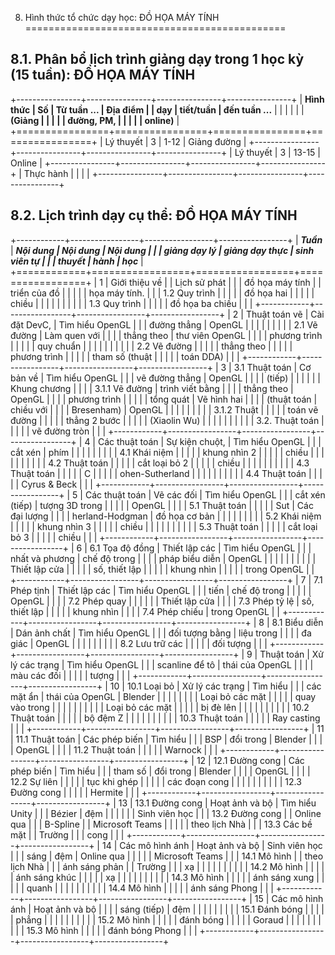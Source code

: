 8. Hình thức tổ chức dạy học: ĐỒ HỌA MÁY TÍNH
=============================================

8.1. Phân bổ lịch trình giảng dạy trong 1 học kỳ (15 tuần): ĐỒ HỌA MÁY TÍNH
---------------------------------------------------------------------------

+----------------+----------------+----------------+----------------+
| **Hình thức    | **Số           | **Từ tuần ...  | **Địa điểm**   |
| dạy**          | tiết/tuần**    | đến tuần ...** |                |
|                |                |                | **(Giảng       |
|                |                |                | đường, PM,     |
|                |                |                | online)**      |
+================+================+================+================+
| Lý thuyết      | 3              | 1-12           | Giảng đường    |
+----------------+----------------+----------------+----------------+
| Lý thuyết      | 3              | 13-15          | Online         |
+----------------+----------------+----------------+----------------+
| Thực hành      |                |                |                |
+----------------+----------------+----------------+----------------+

8.2. Lịch trình dạy cụ thể: ĐỒ HỌA MÁY TÍNH
-------------------------------------------

+------------+-----------------+-----------------+-----------------+
| ***Tuần*** | ***Nội dung     | ***Nội dung     | ***Nội dung     |
|            | giảng dạy lý    | giảng dạy thực  | sinh viên tự    |
|            | thuyết***       | hành***         | học***          |
+============+=================+=================+=================+
| 1          | Giới thiệu về   |                 | Lịch sử phát    |
|            | đồ họa máy tính |                 | triển của đồ    |
|            |                 |                 | họa máy tính.   |
|            | 1.2 Quy trình   |                 |                 |
|            | đồ họa hai      |                 |                 |
|            | chiều           |                 |                 |
|            |                 |                 |                 |
|            | 1.3 Quy trình   |                 |                 |
|            | đồ họa ba chiều |                 |                 |
+------------+-----------------+-----------------+-----------------+
| 2          | Thuật toán vẽ   | Cài đặt DevC,   | Tìm hiểu OpenGL |
|            | đường thẳng     | OpenGL          |                 |
|            |                 |                 |                 |
|            | 2.1 Vẽ đường    | Làm quen với    |                 |
|            | thẳng theo      | thư viên OpenGL |                 |
|            | phương trình    |                 |                 |
|            | quy chuẩn       |                 |                 |
|            |                 |                 |                 |
|            | 2.2 Vẽ đường    |                 |                 |
|            | thẳng theo      |                 |                 |
|            | phương trình    |                 |                 |
|            | tham số (thuật  |                 |                 |
|            | toán DDA)       |                 |                 |
+------------+-----------------+-----------------+-----------------+
| 3          | 3.1 Thuật toán  | Cơ bản về       | Tìm hiểu OpenGL |
|            | vẽ đường thẳng  | OpenGL          |                 |
|            | (tiếp)          |                 |                 |
|            |                 | Khung chương    |                 |
|            | 3.1.1 Vẽ đường  | trình viết bằng |                 |
|            | thẳng theo      | OpenGL          |                 |
|            | phương trình    |                 |                 |
|            | tổng quát       | Vẽ hình hai     |                 |
|            | (thuật toán     | chiều với       |                 |
|            | Bresenham)      | OpenGL          |                 |
|            |                 |                 |                 |
|            | 3.1.2 Thuật     |                 |                 |
|            | toán vẽ đường   |                 |                 |
|            | thẳng 2 bước    |                 |                 |
|            | (Xiaolin Wu)    |                 |                 |
|            |                 |                 |                 |
|            | 3.2. Thuật toán |                 |                 |
|            | vẽ đường tròn   |                 |                 |
+------------+-----------------+-----------------+-----------------+
| 4          | Các thuật toán  | Sự kiện chuột,  | Tìm hiểu OpenGL |
|            | cắt xén         | phím            |                 |
|            |                 |                 |                 |
|            | 4.1 Khái niệm   |                 |                 |
|            | khung nhìn 2    |                 |                 |
|            | chiều           |                 |                 |
|            |                 |                 |                 |
|            | 4.2 Thuật toán  |                 |                 |
|            | cắt loại bỏ 2   |                 |                 |
|            | chiều           |                 |                 |
|            |                 |                 |                 |
|            | 4.3 Thuật toán  |                 |                 |
|            | C               |                 |                 |
|            | ohen-Sutherland |                 |                 |
|            |                 |                 |                 |
|            | 4.4 Thuật toán  |                 |                 |
|            | Cyrus & Beck    |                 |                 |
+------------+-----------------+-----------------+-----------------+
| 5          | Các thuật toán  | Vẽ các đối      | Tìm hiểu OpenGL |
|            | cắt xén (tiếp)  | tượng 3D trong  |                 |
|            |                 | OpenGL          |                 |
|            | 5.1 Thuật toán  |                 |                 |
|            | Sut             | Các đại lượng   |                 |
|            | herland-Hodgman | đồ họa cơ bản   |                 |
|            |                 |                 |                 |
|            | 5.2 Khái niệm   |                 |                 |
|            | khung nhìn 3    |                 |                 |
|            | chiều           |                 |                 |
|            |                 |                 |                 |
|            | 5.3 Thuật toán  |                 |                 |
|            | cắt loại bỏ 3   |                 |                 |
|            | chiều           |                 |                 |
+------------+-----------------+-----------------+-----------------+
| 6          | 6.1 Tọa độ đồng | Thiết lập các   | Tìm hiểu OpenGL |
|            | nhất và phương  | chế độ trong    |                 |
|            | pháp biểu diễn  | OpenGL          |                 |
|            |                 |                 |                 |
|            |                 | Thiết lập cửa   |                 |
|            |                 | số, thiết lập   |                 |
|            |                 | khung nhìn      |                 |
|            |                 | trong OpenGL    |                 |
+------------+-----------------+-----------------+-----------------+
| 7          | 7.1 Phép tịnh   | Thiết lập các   | Tìm hiểu OpenGL |
|            | tiến            | chế độ trong    |                 |
|            |                 | OpenGL          |                 |
|            | 7.2 Phép quay   |                 |                 |
|            |                 | Thiết lập cửa   |                 |
|            | 7.3 Phép tỷ lệ  | số, thiết lập   |                 |
|            |                 | khung nhìn      |                 |
|            | 7.4 Phép chiếu  | trong OpenGL    |                 |
+------------+-----------------+-----------------+-----------------+
| 8          | 8.1 Biểu diễn   | Dán ảnh chất    | Tìm hiểu OpenGL |
|            | đối tượng bằng  | liệu trong      |                 |
|            | đa giác         | OpenGL          |                 |
|            |                 |                 |                 |
|            | 8.2 Lưu trữ các |                 |                 |
|            | đối tượng       |                 |                 |
+------------+-----------------+-----------------+-----------------+
| 9          | Thuật toán      | Xử lý các trạng | Tìm hiểu OpenGL |
|            | scanline để tô  | thái của OpenGL |                 |
|            | màu các đối     |                 |                 |
|            | tượng           |                 |                 |
+------------+-----------------+-----------------+-----------------+
| 10         | 10.1 Loại bỏ    | Xử lý các trạng | Tìm hiểu        |
|            | các mặt ẩn      | thái của OpenGL | Blender         |
|            |                 |                 |                 |
|            | Loại bỏ các mặt |                 |                 |
|            | quay vào trong  |                 |                 |
|            |                 |                 |                 |
|            | Loại bỏ các mặt |                 |                 |
|            | bị đè lên       |                 |                 |
|            |                 |                 |                 |
|            | 10.2 Thuật toán |                 |                 |
|            | bộ đệm Z        |                 |                 |
|            |                 |                 |                 |
|            | 10.3 Thuật toán |                 |                 |
|            | Ray casting     |                 |                 |
+------------+-----------------+-----------------+-----------------+
| 11         | 11.1 Thuật toán | Các phép biến   | Tìm hiểu        |
|            | BSP             | đổi trong       | Blender         |
|            |                 | OpenGL          |                 |
|            | 11.2 Thuật toán |                 |                 |
|            | Warnock         |                 |                 |
+------------+-----------------+-----------------+-----------------+
| 12         | 12.1 Đường cong | Các phép biến   | Tìm hiểu        |
|            | tham số         | đổi trong       | Blender         |
|            |                 | OpenGL          |                 |
|            | 12.2 Sự liên    |                 |                 |
|            | tục khi ghép    |                 |                 |
|            | các đoạn cong   |                 |                 |
|            |                 |                 |                 |
|            | 12.3 Đường cong |                 |                 |
|            | Hermite         |                 |                 |
+------------+-----------------+-----------------+-----------------+
| 13         | 13.1 Đường cong | Hoạt ảnh và bộ  | Tìm hiểu Unity  |
|            | Bézier          | đệm             |                 |
|            |                 |                 | Sinh viên học   |
|            | 13.2 Đường cong |                 | Online qua      |
|            | B-Spline        |                 | Microsoft Teams |
|            |                 |                 | theo lịch Nhà   |
|            | 13.3 Các bề mặt |                 | Trường          |
|            | cong            |                 |                 |
+------------+-----------------+-----------------+-----------------+
| 14         | Các mô hình ánh | Hoạt ảnh và bộ  | Sinh viên học   |
|            | sáng            | đệm             | Online qua      |
|            |                 |                 | Microsoft Teams |
|            | 14.1 Mô hình    |                 | theo lịch Nhà   |
|            | ánh sáng phản   |                 | Trường          |
|            | xạ              |                 |                 |
|            |                 |                 |                 |
|            | 14.2 Mô hình    |                 |                 |
|            | ánh sáng khúc   |                 |                 |
|            | xạ              |                 |                 |
|            |                 |                 |                 |
|            | 14.3 Mô hình    |                 |                 |
|            | ánh sáng xung   |                 |                 |
|            | quanh           |                 |                 |
|            |                 |                 |                 |
|            | 14.4 Mô hình    |                 |                 |
|            | ánh sáng Phong  |                 |                 |
+------------+-----------------+-----------------+-----------------+
| 15         | Các mô hình ánh | Hoạt ảnh và bộ  |                 |
|            | sáng (tiếp)     | đệm             |                 |
|            |                 |                 |                 |
|            | 15.1 Đánh bóng  |                 |                 |
|            | phẳng           |                 |                 |
|            |                 |                 |                 |
|            | 15.2 Mô hình    |                 |                 |
|            | đánh bóng       |                 |                 |
|            | Goraud          |                 |                 |
|            |                 |                 |                 |
|            | 15.3 Mô hình    |                 |                 |
|            | đánh bóng Phong |                 |                 |
+------------+-----------------+-----------------+-----------------+

